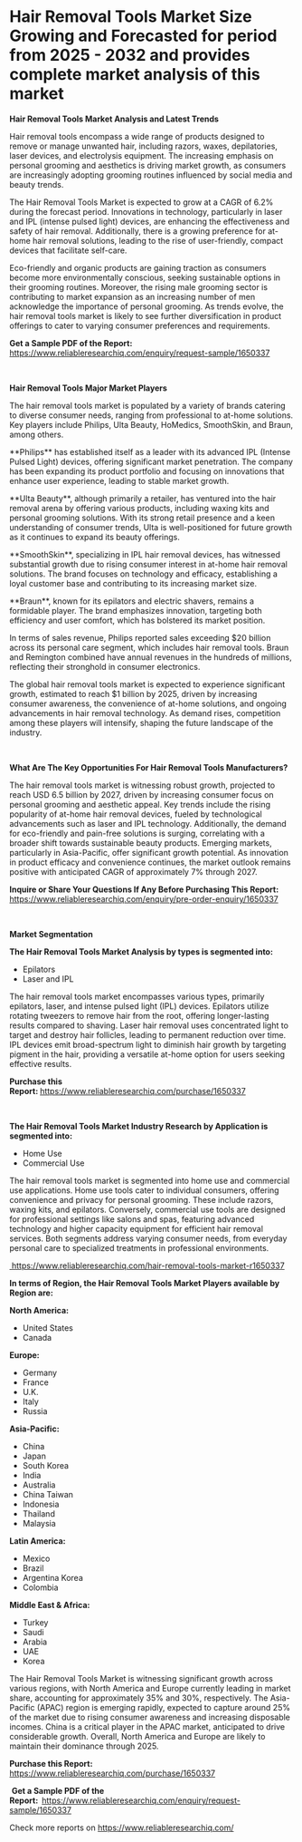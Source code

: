 <p><h1>Hair Removal Tools Market Size Growing and Forecasted for period from 2025 - 2032 and provides complete market analysis of this market</h1></p><p><strong>Hair Removal Tools Market Analysis and Latest Trends</strong></p>
<p><p>Hair removal tools encompass a wide range of products designed to remove or manage unwanted hair, including razors, waxes, depilatories, laser devices, and electrolysis equipment. The increasing emphasis on personal grooming and aesthetics is driving market growth, as consumers are increasingly adopting grooming routines influenced by social media and beauty trends. </p><p>The Hair Removal Tools Market is expected to grow at a CAGR of 6.2% during the forecast period. Innovations in technology, particularly in laser and IPL (intense pulsed light) devices, are enhancing the effectiveness and safety of hair removal. Additionally, there is a growing preference for at-home hair removal solutions, leading to the rise of user-friendly, compact devices that facilitate self-care.</p><p>Eco-friendly and organic products are gaining traction as consumers become more environmentally conscious, seeking sustainable options in their grooming routines. Moreover, the rising male grooming sector is contributing to market expansion as an increasing number of men acknowledge the importance of personal grooming. As trends evolve, the hair removal tools market is likely to see further diversification in product offerings to cater to varying consumer preferences and requirements.</p></p>
<p><strong>Get a Sample PDF of the Report:&nbsp;</strong> <a href="https://www.reliableresearchiq.com/enquiry/request-sample/1650337?utm_campaign=2188&utm_medium=2&utm_source=Github&utm_content=ia&utm_term=06022025&utm_id=hair-removal-tools">https://www.reliableresearchiq.com/enquiry/request-sample/1650337</a></p>
<p>&nbsp;</p>
<p><strong>Hair Removal Tools Major Market Players</strong></p>
<p><p>The hair removal tools market is populated by a variety of brands catering to diverse consumer needs, ranging from professional to at-home solutions. Key players include Philips, Ulta Beauty, HoMedics, SmoothSkin, and Braun, among others.</p><p>**Philips** has established itself as a leader with its advanced IPL (Intense Pulsed Light) devices, offering significant market penetration. The company has been expanding its product portfolio and focusing on innovations that enhance user experience, leading to stable market growth.</p><p>**Ulta Beauty**, although primarily a retailer, has ventured into the hair removal arena by offering various products, including waxing kits and personal grooming solutions. With its strong retail presence and a keen understanding of consumer trends, Ulta is well-positioned for future growth as it continues to expand its beauty offerings.</p><p>**SmoothSkin**, specializing in IPL hair removal devices, has witnessed substantial growth due to rising consumer interest in at-home hair removal solutions. The brand focuses on technology and efficacy, establishing a loyal customer base and contributing to its increasing market size.</p><p>**Braun**, known for its epilators and electric shavers, remains a formidable player. The brand emphasizes innovation, targeting both efficiency and user comfort, which has bolstered its market position.</p><p>In terms of sales revenue, Philips reported sales exceeding $20 billion across its personal care segment, which includes hair removal tools. Braun and Remington combined have annual revenues in the hundreds of millions, reflecting their stronghold in consumer electronics.</p><p>The global hair removal tools market is expected to experience significant growth, estimated to reach $1 billion by 2025, driven by increasing consumer awareness, the convenience of at-home solutions, and ongoing advancements in hair removal technology. As demand rises, competition among these players will intensify, shaping the future landscape of the industry.</p></p>
<p>&nbsp;</p>
<p><strong>What Are The Key Opportunities For Hair Removal Tools Manufacturers?</strong></p>
<p><p>The hair removal tools market is witnessing robust growth, projected to reach USD 6.5 billion by 2027, driven by increasing consumer focus on personal grooming and aesthetic appeal. Key trends include the rising popularity of at-home hair removal devices, fueled by technological advancements such as laser and IPL technology. Additionally, the demand for eco-friendly and pain-free solutions is surging, correlating with a broader shift towards sustainable beauty products. Emerging markets, particularly in Asia-Pacific, offer significant growth potential. As innovation in product efficacy and convenience continues, the market outlook remains positive with anticipated CAGR of approximately 7% through 2027.</p></p>
<p><strong>Inquire or Share Your Questions If Any Before Purchasing This Report:</strong> <a href="https://www.reliableresearchiq.com/enquiry/pre-order-enquiry/1650337?utm_campaign=2188&utm_medium=2&utm_source=Github&utm_content=ia&utm_term=06022025&utm_id=hair-removal-tools">https://www.reliableresearchiq.com/enquiry/pre-order-enquiry/1650337</a></p>
<p>&nbsp;</p>
<p><strong>Market Segmentation</strong></p>
<p><strong>The Hair Removal Tools Market Analysis by types is segmented into:</strong></p>
<p><ul><li>Epilators</li><li>Laser and IPL</li></ul></p>
<p><p>The hair removal tools market encompasses various types, primarily epilators, laser, and intense pulsed light (IPL) devices. Epilators utilize rotating tweezers to remove hair from the root, offering longer-lasting results compared to shaving. Laser hair removal uses concentrated light to target and destroy hair follicles, leading to permanent reduction over time. IPL devices emit broad-spectrum light to diminish hair growth by targeting pigment in the hair, providing a versatile at-home option for users seeking effective results.</p></p>
<p><strong>Purchase this Report:&nbsp;</strong><a href="https://www.reliableresearchiq.com/purchase/1650337?utm_campaign=2188&utm_medium=2&utm_source=Github&utm_content=ia&utm_term=06022025&utm_id=hair-removal-tools">https://www.reliableresearchiq.com/purchase/1650337</a></p>
<p>&nbsp;</p>
<p><strong>The Hair Removal Tools Market Industry Research by Application is segmented into:</strong></p>
<p><ul><li>Home Use</li><li>Commercial Use</li></ul></p>
<p><p>The hair removal tools market is segmented into home use and commercial use applications. Home use tools cater to individual consumers, offering convenience and privacy for personal grooming. These include razors, waxing kits, and epilators. Conversely, commercial use tools are designed for professional settings like salons and spas, featuring advanced technology and higher capacity equipment for efficient hair removal services. Both segments address varying consumer needs, from everyday personal care to specialized treatments in professional environments.</p></p>
<p><a href="https://www.reliableresearchiq.com/hair-removal-tools-market-r1650337?utm_campaign=2188&utm_medium=2&utm_source=Github&utm_content=ia&utm_term=06022025&utm_id=hair-removal-tools">&nbsp;https://www.reliableresearchiq.com/hair-removal-tools-market-r1650337</a></p>
<p><strong>In terms of Region, the Hair Removal Tools Market Players available by Region are:</strong></p>
<p>
    <p> <strong> North America: </strong>
        <ul>
            <li>United States</li>
            <li>Canada</li>
        </ul>
        </p> 
    <p> <strong> Europe: </strong>
        <ul>
            <li>Germany</li>
            <li>France</li>
            <li>U.K.</li>
            <li>Italy</li>
            <li>Russia</li>
        </ul>
        </p> 
    <p> <strong> Asia-Pacific: </strong>
        <ul>
            <li>China</li>
            <li>Japan</li>
            <li>South Korea</li>
            <li>India</li>
            <li>Australia</li>
            <li>China Taiwan</li>
            <li>Indonesia</li>
            <li>Thailand</li>
            <li>Malaysia</li>
        </ul>
        </p> 
    <p> <strong> Latin America: </strong>
        <ul>
            <li>Mexico</li>
            <li>Brazil</li>
            <li>Argentina Korea</li>
            <li>Colombia</li>
        </ul>
        </p> 
    <p> <strong> Middle East & Africa: </strong>
        <ul>
            <li>Turkey</li>
            <li>Saudi</li>
            <li>Arabia</li>
            <li>UAE</li>
            <li>Korea</li>
        </ul>
    </p>
    </p>
<p><p>The Hair Removal Tools Market is witnessing significant growth across various regions, with North America and Europe currently leading in market share, accounting for approximately 35% and 30%, respectively. The Asia-Pacific (APAC) region is emerging rapidly, expected to capture around 25% of the market due to rising consumer awareness and increasing disposable incomes. China is a critical player in the APAC market, anticipated to drive considerable growth. Overall, North America and Europe are likely to maintain their dominance through 2025.</p></p>
<p><strong>Purchase this Report: </strong><a href="https://www.reliableresearchiq.com/purchase/1650337?utm_campaign=2188&utm_medium=2&utm_source=Github&utm_content=ia&utm_term=06022025&utm_id=hair-removal-tools">https://www.reliableresearchiq.com/purchase/1650337</a></p>
<p>&nbsp;<strong>Get a Sample PDF of the Report:&nbsp;&nbsp;</strong><a href="https://www.reliableresearchiq.com/enquiry/request-sample/1650337?utm_campaign=2188&utm_medium=2&utm_source=Github&utm_content=ia&utm_term=06022025&utm_id=hair-removal-tools">https://www.reliableresearchiq.com/enquiry/request-sample/1650337</a></p>
<p><strong></strong></p>
<p>Check more reports on <a href="https://www.reliableresearchiq.com/?utm_campaign=2188&utm_medium=2&utm_source=Github&utm_content=ia&utm_term=06022025&utm_id=hair-removal-tools">https://www.reliableresearchiq.com/</a></p>